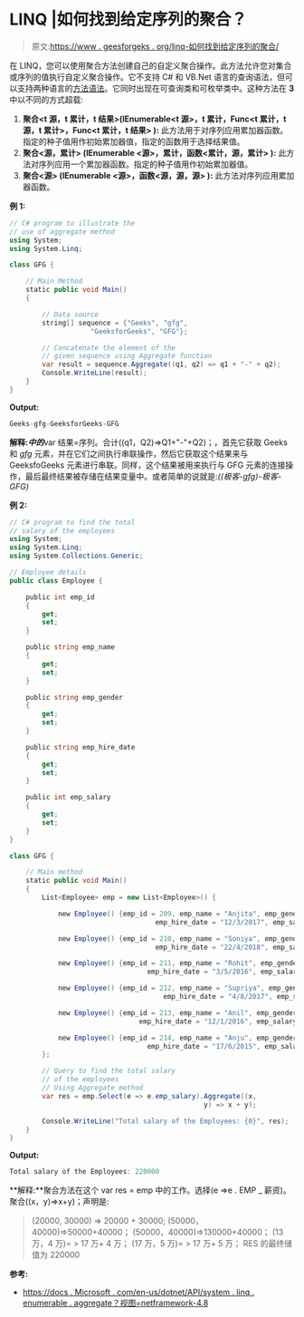 # LINQ |如何找到给定序列的聚合？

> 原文:[https://www . geesforgeks . org/linq-如何找到给定序列的聚合/](https://www.geeksforgeeks.org/linq-how-to-find-aggregate-of-the-given-sequence/)

在 LINQ，您可以使用聚合方法创建自己的自定义聚合操作。此方法允许您对集合或序列的值执行自定义聚合操作。它不支持 C# 和 VB.Net 语言的查询语法，但可以支持两种语言的[方法语法](https://www.geeksforgeeks.org/linq-method-syntax/)。它同时出现在可查询类和可枚举类中。这种方法在 **3** 中以不同的方式超载:

1.  **聚合<t 源，t 累计，t 结果>(IEnumerable<t 源>，t 累计，Func<t 累计，t 源，t 累计>，Func<t 累计，t 结果> ):** 此方法用于对序列应用累加器函数。指定的种子值用作初始累加器值，指定的函数用于选择结果值。
2.  **聚合<源，累计> (IEnumerable <源>，累计，函数<累计，源，累计> ):** 此方法对序列应用一个累加器函数。指定的种子值用作初始累加器值。
3.  **聚合<源> (IEnumerable <源>，函数<源，源，源> ):** 此方法对序列应用累加器函数。

**例 1:**

```cs
// C# program to illustrate the
// use of aggregate method
using System;
using System.Linq;

class GFG {

    // Main Method
    static public void Main()
    {

        // Data source
        string[] sequence = {"Geeks", "gfg", 
                    "GeeksforGeeks", "GFG"};

        // Concatenate the element of the 
        // given sequence using Aggregate function
        var result = sequence.Aggregate((q1, q2) => q1 + "-" + q2);
        Console.WriteLine(result);
    }
}
```

**Output:**

```cs
Geeks-gfg-GeeksforGeeks-GFG

```

**解释:*中的***var 结果=序列。合计((q1，Q2)=>Q1+"-"+Q2)；，首先它获取 Geeks 和 *gfg* 元素，并在它们之间执行串联操作，然后它获取这个结果来与 GeeksfoGeeks 元素进行串联。同样，这个结果被用来执行与 GFG 元素的连接操作，最后最终结果被存储在结果变量中。或者简单的说就是:*((极客-gfg)-极客-GFG)*

**例 2:**

```cs
// C# program to find the total 
// salary of the employees
using System;
using System.Linq;
using System.Collections.Generic;

// Employee details
public class Employee {

    public int emp_id
    {
        get;
        set;
    }

    public string emp_name
    {
        get;
        set;
    }

    public string emp_gender
    {
        get;
        set;
    }

    public string emp_hire_date
    {
        get;
        set;
    }

    public int emp_salary
    {
        get;
        set;
    }
}

class GFG {

    // Main method
    static public void Main()
    {
        List<Employee> emp = new List<Employee>() {

            new Employee() {emp_id = 209, emp_name = "Anjita", emp_gender = "Female",
                                    emp_hire_date = "12/3/2017", emp_salary = 20000},

            new Employee() {emp_id = 210, emp_name = "Soniya", emp_gender = "Female",
                                    emp_hire_date = "22/4/2018", emp_salary = 30000},

            new Employee() {emp_id = 211, emp_name = "Rohit", emp_gender = "Male",
                                  emp_hire_date = "3/5/2016", emp_salary = 40000},

            new Employee() {emp_id = 212, emp_name = "Supriya", emp_gender = "Female",
                                      emp_hire_date = "4/8/2017", emp_salary = 40000},

            new Employee() {emp_id = 213, emp_name = "Anil", emp_gender = "Male",
                                emp_hire_date = "12/1/2016", emp_salary = 40000},

            new Employee() {emp_id = 214, emp_name = "Anju", emp_gender = "Female",
                                  emp_hire_date = "17/6/2015", emp_salary = 50000},
        };

        // Query to find the total salary
        // of the employees
        // Using Aggregate method
        var res = emp.Select(e => e.emp_salary).Aggregate((x,
                                                y) => x + y);

        Console.WriteLine("Total salary of the Employees: {0}", res);
    }
}
```

**Output:**

```cs
Total salary of the Employees: 220000

```

**解释:**聚合方法在这个 var res = emp 中的工作。选择(e =>e . EMP _ 薪资)。聚合((x，y)=>x+y)；声明是:

> (20000, 30000) => 20000 + 30000;
> (50000，40000)=>50000+40000；
> (50000，40000)=>130000+40000；
> (13 万，4 万)= > 17 万+ 4 万；
> (17 万，5 万)= > 17 万+ 5 万；
> RES 的最终储值为 220000

**参考:**

*   [https://docs . Microsoft . com/en-us/dotnet/API/system . linq . enumerable . aggregate？视图=netframework-4.8](https://docs.microsoft.com/en-us/dotnet/api/system.linq.enumerable.aggregate?view=netframework-4.8)